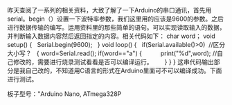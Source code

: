 昨天查阅了一系列的相关资料，大致了解了一下Arduino的串口通讯，首先用serial。begin（）设置一下波特率参数，我们这里用的应该是9600的参数。之后进行数据传输的编写。运用资料里的那些简单的语句。可以实现读取输入的数据，并判断输入数据内容然后返回指定的内容。相关代码如下：
char word；
void setup()
{
    Serial.begin(9600);  
}
void loop()
{
    if(Serial.available()>0)  //区分大小写？
    {
        word=Serial.read();
        if(word=="a")
        {
            print("%d",word);  //自己修改的，需要进行烧录测试看看是否可以编译运行。
        }
    }
}
这串代码输出部分是我自己改的，不知道用C语言的形式在Arduino里面可不可以编译成功。下面进行测试。

板子型号："Arduino Nano, ATmega328P
